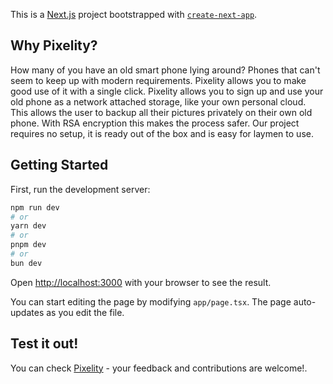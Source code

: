 This is a [Next.js](https://nextjs.org) project bootstrapped with [`create-next-app`](https://nextjs.org/docs/app/api-reference/cli/create-next-app).

## Why Pixelity?
How many of you have an old smart phone lying around? Phones that can't seem to keep up with modern requirements. Pixelity allows you to make good use of it with a single click.
Pixelity allows you to sign up and use your old phone as a network attached storage, like your own personal cloud. This allows the user to backup all their pictures privately on their own old phone. With RSA encryption this makes the process safer. Our project requires no setup, it is ready out of the box and is easy for laymen to use. 

## Getting Started

First, run the development server:

```bash
npm run dev
# or
yarn dev
# or
pnpm dev
# or
bun dev
```

Open [http://localhost:3000](http://localhost:3000) with your browser to see the result.

You can start editing the page by modifying `app/page.tsx`. The page auto-updates as you edit the file.



## Test it out!

You can check [Pixelity]([https://pixelity.vercel.app/]) - your feedback and contributions are welcome!.
